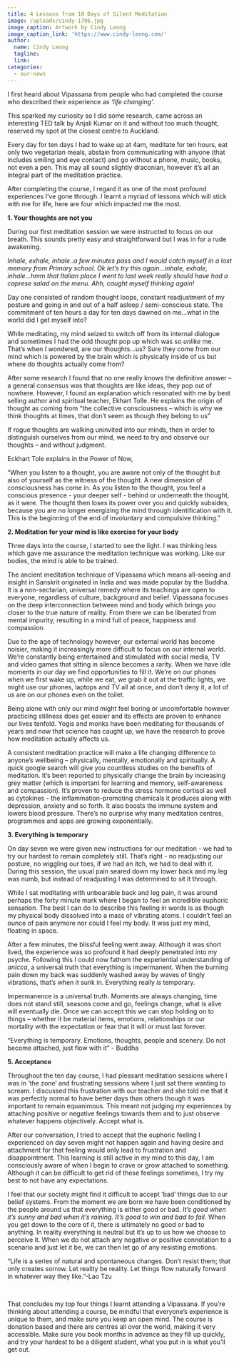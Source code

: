 ```yaml
---
title: 4 Lessons from 10 Days of Silent Meditation
image: /uploads/cindy-1796.jpg
image_caption: Artwork by Cindy Leong
image_caption_link: 'https://www.cindy-leong.com/'
author:
  name: Cindy Leong
  tagline:
  link:
categories:
  - our-news
---
```


I first heard about Vipassana from people who had completed the course who described their experience as *‘life changing’*.

This sparked my curiosity so I did some research, came across an interesting TED talk by Anjali Kumar on it and without too much thought, reserved my spot at the closest centre to Auckland.

Every day for ten days I had to wake up at 4am, meditate for ten hours, eat only two vegetarian meals, abstain from communicating with anyone (that includes smiling and eye contact) and go without a phone, music, books, not even a pen. This may all sound slightly draconian, however it’s all an integral part of the meditation practice.

After completing the course, I regard it as one of the most profound experiences I’ve gone through. I learnt a myriad of lessons which will stick with me for life, here are four which impacted me the most.&nbsp;

**1\. Your thoughts are not you**

During our first meditation session we were instructed to focus on our breath. This sounds pretty easy and straightforward but I was in for a rude awakening.

*Inhale, exhale, inhale..a few minutes pass and I would catch myself in a lost memory from Primary school. Ok let’s try this again…inhale, exhale, inhale…hmm that Italian place I went to last week really should have had a caprese salad on the menu.* *Ahh, caught myself thinking again\!*&nbsp;

Day one consisted of random thought loops, constant readjustment of my posture and going in and out of a half asleep / semi-conscious state. The commitment of ten hours a day for ten days dawned on me…what in the world did I get myself into?

While meditating, my mind seized to switch off from its internal dialogue and sometimes I had the odd thought pop up which was so *unlike* me. That’s when I wondered, are our thoughts…us? Sure they come from our mind which is powered by the brain which is physically inside of us but where do thoughts actually come from?

After some research I found that no one really knows the definitive answer – a general consensus was that thoughts are like ideas, they pop out of nowhere. However, I found an explanation which resonated with me by best selling author and spiritual teacher, Ekhart Tolle. He explains the origin of thought as coming from “the collective consciousness – which is why we think thoughts at times, that don’t seem as though they belong to us”

If rogue thoughts are walking uninvited into our minds, then in order to distinguish ourselves from our mind, we need to try and observe our thoughts – and without judgment.&nbsp;

Eckhart Tole explains in the Power of Now,&nbsp;

“When you listen to a thought, you are aware not only of the thought but also of yourself as the witness of the thought. A new dimension of consciousness has come in. As you listen to the thought, you feel a conscious presence - your deeper self - behind or underneath the thought, as it were. The thought then loses its power over you and quickly subsides, because you are no longer energizing the mind through identification with it. This is the beginning of the end of involuntary and compulsive thinking.”

**2\. Meditation for your mind is like exercise for your body**

Three days into the course, I started to see the light. I was thinking less which gave me assurance the meditation technique was working. Like our bodies, the mind is able to be trained.

The ancient meditation technique of Vipassana which means all-seeing and insight in Sanskrit originated in India and was made popular by the Buddha. It is a non-sectarian, universal remedy where its teachings are open to everyone, regardless of culture, background and belief. Vipassana focuses on the deep interconnection between mind and body which brings you closer to the true nature of reality. From there we can be liberated from mental impurity, resulting in a mind full of peace, happiness and compassion.

Due to the age of technology however, our external world has become noisier, making it increasingly more difficult to focus on our internal world. We’re constantly being entertained and stimulated with social media, TV and video games that sitting in silence becomes a rarity. When we have idle moments in our day we find opportunities to fill it. We’re on our phones when we first wake up, while we eat, we grab it out at the traffic lights, we might use our phones, laptops and TV all at once, and don’t deny it, a lot of us are on our phones even on the toilet.

Being alone with only our mind might feel boring or uncomfortable however practicing stillness does get easier and its effects are proven to enhance our lives tenfold. Yogis and monks have been meditating for thousands of years and now that science has caught up, we have the research to prove how meditation actually affects us.&nbsp;

A consistent meditation practice will make a life changing difference to anyone’s wellbeing – physically, mentally, emotionally and spiritually. A quick google search will give you countless studies on the benefits of meditation. It’s been reported to physically change the brain by increasing grey matter (which is important for learning and memory, self-awareness and compassion). It’s proven to reduce the stress hormone cortisol as well as cytokines - the inflammation-promoting chemicals it produces along with depression, anxiety and so forth. It also boosts the immune system and lowers blood pressure. There’s no surprise why many meditation centres, programmes and apps are growing exponentially.&nbsp;

**3\. Everything is temporary**

On day seven we were given new instructions for our meditation - we had to try our hardest to remain completely still. That’s right - no readjusting our posture, no wiggling our toes, if we had an itch, we had to deal with it. During this session, the usual pain seared down my lower back and my leg was numb, but instead of readjusting I was determined to sit it through.&nbsp;

While I sat meditating with unbearable back and leg pain, it was around perhaps the forty minute mark where I began to feel an incredible euphoric sensation. The best I can do to describe this feeling in words is as though my physical body dissolved into a mass of vibrating atoms. I couldn’t feel an ounce of pain anymore nor could I feel my body. It was just my mind, floating in space.

After a few minutes, the blissful feeling went away. Although it was short lived, the experience was so profound it had deeply penetrated into my psyche. Following this I could now fathom the experiential understanding of *anicca*, a universal truth that everything is impermanent. When the burning pain down my back was suddenly washed away by waves of tingly vibrations, that’s when it sunk in. Everything really *is* temporary.&nbsp;

Impermanence is a universal truth. Moments are always changing, time does not stand still, seasons come and go, feelings change, what is alive will eventually die. Once we can accept this we can stop holding on to things – whether it be material items, emotions, relationships or our mortality with the expectation or fear that it will or must last forever.&nbsp;

“Everything is temporary. Emotions, thoughts, people and scenery. Do not become attached, just flow with it” - Buddha

**5\. Acceptance**

Throughout the ten day course, I had pleasant meditation sessions where I was in ‘the zone’ and frustrating sessions where I just sat there wanting to scream. I discussed this frustration with our teacher and she told me that it was perfectly normal to have better days than others though it was important to remain equanimous. This meant not judging my experiences by attaching positive or negative feelings towards them and to just observe whatever happens objectively. Accept what is.

After our conversation, I tried to accept that the euphoric feeling I experienced on day seven might not happen again and having desire and attachment for that feeling would only lead to frustration and disappointment. This learning is still active in my mind to this day, I am consciously aware of when I begin to crave or grow attached to something. Although it can be difficult to get rid of these feelings sometimes, I try my best to not have any expectations.

I feel that our society might find it difficult to accept ‘bad’ things due to our belief systems. From the moment we are born we have been conditioned by the people around us that everything is either good or bad. *It’s good when it’s sunny and bad when it’s raining. It’s good to win and bad to fail.* When you get down to the core of it, there is ultimately no good or bad to anything. In reality everything is neutral but it’s up to us how we choose to perceive it. When we do not attach any negative or positive connotation to a scenario and just let it be, we can then let go of any resisting emotions.

“Life is a series of natural and spontaneous changes. Don’t resist them; that only creates sorrow. Let reality be reality. Let things flow naturally forward in whatever way they like.”-Lao Tzu

&nbsp;

That concludes my top four things I learnt attending a Vipassana. If you’re thinking about attending a course, be mindful that everyone’s experience is unique to them, and make sure you keep an open mind. The course is donation based and there are centres all over the world, making it very accessible. Make sure you book months in advance as they fill up quickly, and try your hardest to be a diligent student, what you put in is what you’ll get out.&nbsp;